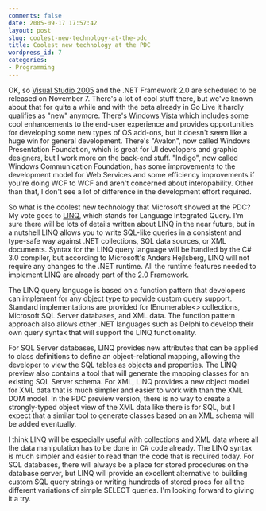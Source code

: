```yaml
---
comments: false
date: 2005-09-17 17:57:42
layout: post
slug: coolest-new-technology-at-the-pdc
title: Coolest new technology at the PDC
wordpress_id: 7
categories:
- Programming
---
```


OK, so [Visual Studio 2005](http://lab.msdn.microsoft.com/vs2005/default.aspx) and the .NET Framework 2.0 are scheduled to be released on November 7. There's a lot of cool stuff there, but we've known about that for quite a while and with the beta already in Go Live it hardly qualifies as "new" anymore. There's [Windows Vista](http://msdn.microsoft.com/windowsvista/) which includes some cool enhancements to the end-user experience and provides opportunities for developing some new types of OS add-ons, but it doesn't seem like a huge win for general development. There's "Avalon", now called Windows Presentation Foundation, which is great for UI developers and graphic designers, but I work more on the back-end stuff. "Indigo", now called Windows Communication Foundation, has some improvements to the development model for Web Services and some efficiency improvements if you're doing WCF to WCF and aren't concerned about interopability. Other than that, I don't see a lot of difference in the development effort required.

So what is the coolest new technology that Microsoft showed at the PDC? My vote goes to [LINQ](http://msdn.microsoft.com/library/en-us/dndotnet/html/linqprojectovw.asp), which stands for Language Integrated Query. I'm sure there will be lots of details written about LINQ in the near future, but in a nutshell LINQ allows you to write SQL-like queries in a consistent and type-safe way against .NET collections, SQL data sources, or XML documents. Syntax for the LINQ query language will be handled by the C# 3.0 compiler, but according to Microsoft's Anders Hejlsberg, LINQ will not require any changes to the .NET runtime. All the runtime features needed to implement LINQ are already part of the 2.0 Framework.

The LINQ query language is based on a function pattern that developers can implement for any object type to provide custom query support. Standard implementations are provided for IEnumerable<> collections, Microsoft SQL Server databases, and XML data. The function pattern approach also allows other .NET languages such as Delphi to develop their own query syntax that will support the LINQ functionality.

For SQL Server databases, LINQ provides new attributes that can be applied to class definitions to define an object-relational mapping, allowing the developer to view the SQL tables as objects and properties. The LINQ preview also contains a tool that will generate the mapping classes for an existing SQL Server schema. For XML, LINQ provides a new object model for XML data that is much simpler and easier to work with than the XML DOM model. In the PDC preview version, there is no way to create a strongly-typed object view of the XML data like there is for SQL, but I expect that a similar tool to generate classes based on an XML schema will be added eventually.

I think LINQ will be especially useful with collections and XML data where all the data manipulation has to be done in C# code already. The LINQ syntax is much simpler and easier to read than the code that is required today. For SQL databases, there will always be a place for stored procedures on the database server, but LINQ will provide an excellent alternative to building custom SQL query strings or writing hundreds of stored procs for all the different variations of simple SELECT queries. I'm looking forward to giving it a try.
